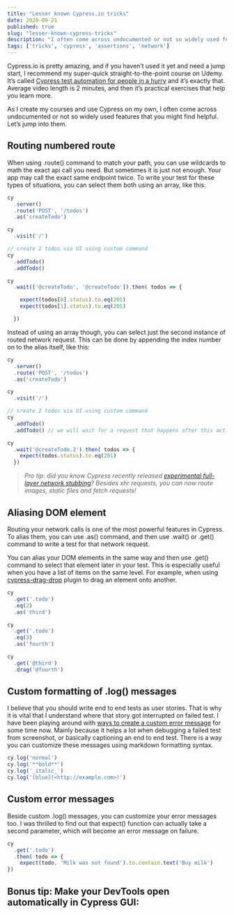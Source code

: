 ```yaml
---
title: "Lesser known Cypress.io tricks"
date: 2020-09-21
published: true
slug: "lesser-known-cypress-tricks"
description: "I often come across undocumented or not so widely used features that you might find helpful. Here’s a list of couple of those."
tags: ['tricks', 'cypress', 'assertions', 'network']
---
```


Cypress.io is pretty amazing, and if you haven’t used it yet and need a jump start, I recommend my super-quick straight-to-the-point course on Udemy. It’s called [Cypress test automation for people in a hurry](https://www.udemy.com/course/cypress-test-automation-for-people-in-a-hurry/?referralCode=21A875FF429457CF641D) and it’s exactly that. Average video length is 2 minutes, and then it’s practical exercises that help you learn more.

As I create my courses and use Cypress on my own, I often come across undocumented or not so widely used features that you might find helpful. Let’s jump into them.

## Routing numbered route

When using .route() command to match your path, you can use wildcards to math the exact api call you need. But sometimes it is just not enough. Your app may call the exact same endpoint twice. To write your test for these types of situations, you can select them both using an array, like this:

```js {15}
cy
  .server()
  .route('POST', '/todos')
  .as('createTodo')

cy
  .visit('/')

// create 2 todos via UI using custom command
cy
  .addTodo()
  .addTodo()

cy
  .wait(['@createTodo', '@createTodo']).then( todos => {

    expect(todos[0].status).to.eq(201)
    expect(todos[1].status).to.eq(201)

  })

```

Instead of using an array though, you can select just the second instance of routed network request. This can be done by appending the index number on to the alias itself, like this:

```js {15}
cy
  .server()
  .route('POST', '/todos')
  .as('createTodo')

cy
  .visit('/')

// create 2 todos via UI using custom command
cy
  .addTodo()
  .addTodo() // we will wait for a request that happens after this action

cy
  .wait('@createTodo.2').then( todos => {
    expect(todos.status).to.eq(201)
  })

```

> *Pro tip: did you know Cypress recently released [experimental full-layer network stubbing](https://docs.cypress.io/api/commands/route2.html)? Besides xhr requests, you can now route images, static files and fetch requests!*

## Aliasing DOM element

Routing your network calls is one of the most powerful features in Cypress. To alias them, you can use .as() command, and then use .wait() or .get() command to write a test for that network request.

You can alias your DOM elements in the same way and then use .get() command to select that element later in your test. This is especially useful when you have a list of items on the same level. For example, when using [cypress-drag-drop](https://github.com/4teamwork/cypress-drag-drop) plugin to drag an element onto another.

```js {4,9}
cy
  .get('.todo')
  .eq(2)
  .as('third')

cy
  .get('.todo')
  .eq(3)
  .as('fourth')

cy
  .get('@third')
  .drag('@fourth')

```

## Custom formatting of .log() messages

I believe that you should write end to end tests as user stories. That is why it is vital that I understand where that story got interrupted on failed test. I have been playing around with [ways to create a custom error message](https://link.medium.com/l0dRBovSX9) for some time now. Mainly because it helps a lot when debugging a failed test from screenshot, or basically captioning an end to end test. There is a way you can customize these messages using markdown formatting syntax.
```js
cy.log('normal')
cy.log('**bold**')
cy.log('_italic_')
cy.log('[blue](<http://example.com>)')
```

## Custom error messages

Beside custom .log() messages, you can customize your error messages too. I was thrilled to find out that expect() function can actually take a second parameter, which will become an error message on failure.
```js
cy
  .get('.todo')
  .then( todo => {
    expect(todo, 'Milk was not found').to.contain.text('Buy milk')
})
```
## Bonus tip: Make your DevTools open automatically in Cypress GUI:

<tweet id="1240700715854487553" class="grid justify-center my-8"></tweet>
